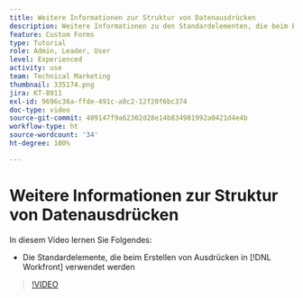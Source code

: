 ```yaml
---
title: Weitere Informationen zur Struktur von Datenausdrücken
description: Weitere Informationen zu den Standardelementen, die beim Erstellen von Ausdrücken in Adobe verwendet werden [!DNL Workfront].
feature: Custom Forms
type: Tutorial
role: Admin, Leader, User
level: Experienced
activity: use
team: Technical Marketing
thumbnail: 335174.png
jira: KT-8911
exl-id: 9696c36a-ffde-491c-a8c2-12f20f6bc374
doc-type: video
source-git-commit: 409147f9a62302d28e14b834981992a0421d4e4b
workflow-type: ht
source-wordcount: '34'
ht-degree: 100%

---
```


# Weitere Informationen zur Struktur von Datenausdrücken

In diesem Video lernen Sie Folgendes:

* Die Standardelemente, die beim Erstellen von Ausdrücken in [!DNL Workfront] verwendet werden

>[!VIDEO](https://video.tv.adobe.com/v/335174/?quality=12&learn=on)
